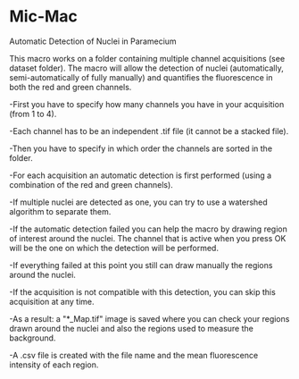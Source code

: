 # Mic-Mac
Automatic Detection of Nuclei in Paramecium

This macro works on a folder containing multiple channel acquisitions (see dataset folder).
The macro will allow the detection of nuclei (automatically, semi-automatically of fully manually) and quantifies the fluorescence in both the red and green channels.

-First you have to specify how many channels you have in your acquisition (from 1 to 4).

-Each channel has to be an independent .tif file (it cannot be a stacked file).

-Then you have to specify in which order the channels are sorted in the folder.

-For each acquisition an automatic detection is first performed (using a combination of the red and green channels).

-If multiple nuclei are detected as one, you can try to use a watershed algorithm to separate them.

-If the automatic detection failed you can help the macro by drawing region of interest around the nuclei. The channel that is active when you press OK will be the one on which the detection will be performed.

-If everything failed at this point you still can draw manually the regions around the nuclei.

-If the acquisition is not compatible with this detection, you can skip this acquisition at any time.

-As a result: a "*_Map.tif" image is saved where you can check your regions drawn around the nuclei and also the regions used to measure the background.

-A .csv file is created with the file name and the mean fluorescence intensity of each region.

